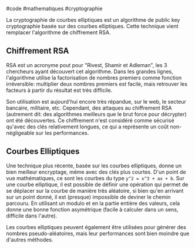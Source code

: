 #code #mathematiques #cryptographie 

La cryptographie de courbes elliptiques est un algorithme de public key cryptographie basée sur des courbes elliptiques. Cette technique vient remplacer l'algorithme de chiffrement RSA.
## Chiffrement RSA
RSA est un acronyme pout pour "Rivest, Shamir et Adleman", les 3 chercheurs ayant découvert cet algorithme. Dans les grandes lignes, l'algorithme utilise la factorisation de nombres premiers comme fonction irréversible: multiplier deux nombres premiers est facile, mais retrouver les facteurs à partir du résultat est très difficile. 

Son utilisation est aujourd'hui encore très répandue, sur le web, le secteur bancaire, militaire, etc. Cependant, des attaques au chiffrement RSA (autrement dit: des algorithmes meilleurs que le brut force pour décrypter) ont été découvertes. Ce chiffrement n'est considéré comme sécurisé qu'avec des clés relativement longues, ce qui a représente un coût non-négligeable sur les performances.

## Courbes Elliptiques
Une technique plus récente, basée sur les courbes elliptiques, donne un bien meilleur encryptage, même avec des clés plus courtes. D'un point de vue mathématiques, ce sont les courbes du type `y^2 = x^3 + ax + b`. Sur une courbe elliptique, il est possible de définir une opération qui permet de se déplacer sur la courbe de manière très aléatoire, si bien qu'en arrivant sur un point donné, il est (presque) impossible de deviner le chemin parcouru. En utilisant un modulo et en la partie entière des valeurs, cela donne une bonne fonction asymétrique (facile à calculer dans un sens, difficile dans l'autre).

Les courbes elliptiques peuvent également être utilisées pour générer des nombres pseudo-aléatoires, mais leur performances sont bien moindre que d'autres méthodes.